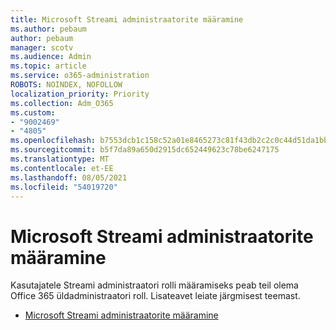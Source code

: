 ```yaml
---
title: Microsoft Streami administraatorite määramine
ms.author: pebaum
author: pebaum
manager: scotv
ms.audience: Admin
ms.topic: article
ms.service: o365-administration
ROBOTS: NOINDEX, NOFOLLOW
localization_priority: Priority
ms.collection: Adm_O365
ms.custom:
- "9002469"
- "4805"
ms.openlocfilehash: b7553dcb1c158c52a01e8465273c81f43db2c2c0c44d51da1bb3e39d698d18c3
ms.sourcegitcommit: b5f7da89a650d2915dc652449623c78be6247175
ms.translationtype: MT
ms.contentlocale: et-EE
ms.lasthandoff: 08/05/2021
ms.locfileid: "54019720"
---
```

# <a name="assign-microsoft-stream-admins"></a>Microsoft Streami administraatorite määramine

Kasutajatele Streami administraatori rolli määramiseks peab teil olema Office 365 üldadministraatori roll. Lisateavet leiate järgmisest teemast.

- [Microsoft Streami administraatorite määramine](https://docs.microsoft.com/stream/assign-administrator-user-role)
